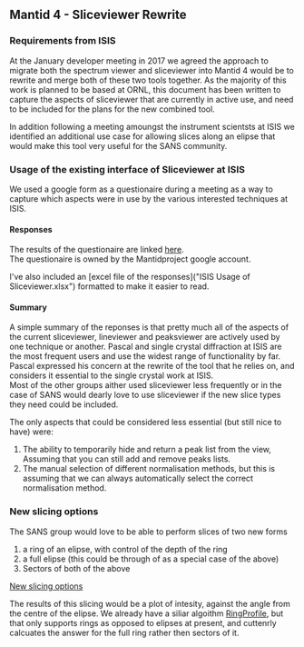 ## Mantid 4 - Sliceviewer Rewrite

### Requirements from ISIS

At the January developer meeting in 2017 we agreed the approach to migrate both the spectrum viewer and sliceviewer into Mantid 4 
would be to rewrite and merge both of these two tools together.  As the majority of this work is planned to be based at ORNL, this document 
has been written to capture the aspects of sliceviewer that are currently in active use, and need to be included for the plans for the new 
combined tool.

In addition following a meeting amoungst the instrument scientsts at ISIS we identified an additional use case for allowing slices along an elipse that would make this tool very useful for the SANS community.

### Usage of the existing interface of Sliceviewer at ISIS

We used a google form as a questionaire during a meeting as a way to capture which aspects were in use by the various interested techniques at ISIS.

#### Responses

The results of the questionaire are linked [here](https://docs.google.com/forms/d/1l4CLQXWHC03E2hKzADrRf96ZiTGCqfz0AW9VIB6ImsE/edit#responses).  
The questionaire is owned by the Mantidproject google account.

I've also included an [excel file of the responses]("ISIS Usage of Sliceviewer.xlsx")  formatted to make it easier to read.

#### Summary

A simple summary of the reponses is that pretty much all of the aspects of the current sliceviewer, lineviewer and peaksviewer are actively used by one technique or another.
Pascal and single crystal diffraction at ISIS are the most frequent users and use the widest range of functionality by far.  
Pascal expressed his concern at the rewrite of the tool that he relies on, and considers it essential to the single crystal work at ISIS.   
Most of the other groups aither used sliceviewer less frequently or in the case of SANS would dearly love to use sliceviewer if the new slice types they need could be included.

The only aspects that could be considered less essential (but still nice to have) were:

1. The ability to temporarily hide and return a peak list from the view, Assuming that you can still add and remove peaks lists.
1. The manual selection of different normalisation methods, but this is assuming that we can always automatically select the correct normalisation method.


### New slicing options

The SANS group would love to be able to perform slices of two new forms
1. a ring of an elipse, with control of the depth of the ring
1. a full elipse (this could be through of as a special case of the above)
1. Sectors of both of the above

[New slicing options](NewSlices.png)

The results of this slicing would be a plot of intesity, against the angle from the centre of the elipse. 
We already have a siliar algoithm [RingProfile](http://docs.mantidproject.org/nightly/algorithms/RingProfile-v1.html), 
but that only supports rings as opposed to elipses at present, and cuttenrly calcuates the answer for the full ring 
rather then sectors of it.
